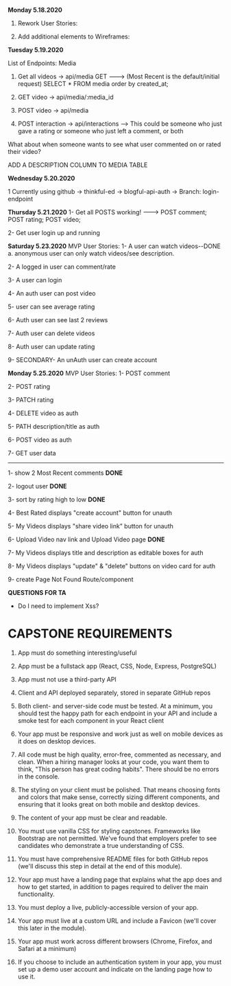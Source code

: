 **Monday 5.18.2020**
1. Rework User Stories:

2. Add additional elements to Wireframes:

**Tuesday 5.19.2020**

List of Endpoints:
Media
1. Get all videos -> api/media GET
---> (Most Recent is the default/initial request) SELECT * FROM media order by created_at;

2. GET video -> api/media/:media_id

3. POST video -> api/media

4. POST interaction -> api/interactions
--> This could be someone who just gave a rating
    or someone who just left a comment, or both

What about when someone wants to see what user commented on or rated their video?


ADD A DESCRIPTION COLUMN TO MEDIA TABLE

**Wednesday 5.20.2020**

1 Currently using github -> thinkful-ed -> blogful-api-auth -> Branch: login-endpoint 

**Thursday 5.21.2020**
1- Get all POSTS working!
---> POST comment; POST rating; POST video;

2- Get user login up and running 

**Saturday 5.23.2020**
MVP User Stories:
1- A user can watch videos--DONE
    a. anonymous user can only watch videos/see description.

2- A logged in user can comment/rate

3- A user can login

4- An auth user can post video 

5- user can see average rating

6- Auth user can see last 2 reviews

7- Auth user can delete videos

8- Auth user can update rating

9- SECONDARY- An unAuth user can create account

**Monday 5.25.2020**
MVP User Stories:
1- POST comment

2- POST rating

3- PATCH rating

4- DELETE video as auth

5- PATH description/title as auth

6- POST video as auth

7- GET user data

****

1- show 2 Most Recent comments **DONE**

2- logout user **DONE**

3- sort by rating high to low **DONE**

4- Best Rated displays "create account" button for unauth

5- My Videos displays "share video link" button for unauth

6- Upload Video nav link and Upload Video page **DONE**

7- My Videos displays title and description as editable boxes for auth

8- My Videos displays "update" & "delete" buttons on video card for auth

9- create Page Not Found Route/component

**QUESTIONS FOR TA**
- Do I need to implement Xss?


# CAPSTONE REQUIREMENTS
1. App must do something interesting/useful

2. App must be a fullstack app (React, CSS, Node, Express, PostgreSQL)

3. App must not use a third-party API

4. Client and API deployed separately, stored in separate GitHub repos

5. Both client- and server-side code must be tested. At a minimum, you should test the happy path for each endpoint in your API and include a smoke test for each component in your React client

6. Your app must be responsive and work just as well on mobile devices as it does on desktop devices.

7. All code must be high quality, error-free, commented as necessary, and clean. When a hiring manager looks at your code, you want them to think, "This person has great coding habits". There should be no errors in the console.

8. The styling on your client must be polished. That means choosing fonts and colors that make sense, correctly sizing different components, and ensuring that it looks great on both mobile and desktop devices.

9. The content of your app must be clear and readable.

10. You must use vanilla CSS for styling capstones. Frameworks like Bootstrap are not permitted. We've found that employers prefer to see candidates who demonstrate a true understanding of CSS.

11. You must have comprehensive README files for both GitHub repos (we'll discuss this step in detail at the end of this module).

12. Your app must have a landing page that explains what the app does and how to get started, in addition to pages required to deliver the main functionality.

13. You must deploy a live, publicly-accessible version of your app.

14. Your app must live at a custom URL and include a Favicon (we'll cover this later in the module).

15. Your app must work across different browsers (Chrome, Firefox, and Safari at a minimum)

16. If you choose to include an authentication system in your app, you must set up a demo user account and indicate on the landing page how to use it.